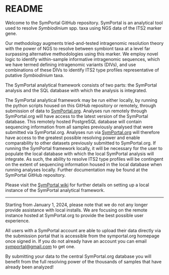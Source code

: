# README
Welcome to the SymPortal GitHub repository. SymPortal is an analytical tool used to resolve _Symbiodinium_ spp. taxa using NGS data of the ITS2 marker gene.

Our methodology augments tried-and-tested intragenomic resolution theory with the power of NGS to resolve between symbiont taxa at a level far surpassing alternative methodologies using this marker. 
We employ novel logic to identify within-sample informative intragenomic sequences, which we have termed defining intragenomic variants (DIVs), and use combinations of these DIVs to identify ITS2 type profiles representative of putative _Symbiodinium_ taxa.

The SymPortal analytical framework consists of two parts: 
the SymPortal analysis and the SQL database with which the analysis is integrated. 

The SymPortal analytical framework may be run either locally, by running the python scripts housed on this GitHub repository 
or remotely, through submission of data to [SymPortal.org](http:symportal.org). 
Analyses run remotely through SymPortal.org will have access to the latest version of the SymPortal database. 
This remotely hosted PostgreSQL database will contain sequencing information from all samples previously analysed that were submitted via SymPortal.org. 
Analyses run via [SymPortal.org](http:symportal.org) will therefore have access to the greatest possible resolving power and enable comparability to other datasets previously submitted to SymPortal.org. 
If running the SymPortal framework locally, it will be necessary for the user to populate the local database with which the local SymPortal analysis will integrate. 
As such, the ability to resolve ITS2 type profiles will be contingent on the extent of sequencing information housed in the local database when running analyses locally.
Further documentation may be found at the SymPortal GitHub repository.

Please visit the [SymPortal wiki](https://github.com/SymPortal/SymPortal_framework/wiki) for further details on setting up a local instance of the SymPortal analytical framework.

***************

Starting from January 1, 2024, please note that we do not any longer provide assistance with local installs. We are focusing on the remote instance hosted at SymPortal.org to provide the best possible user experience. 

All users with a SymPortal account are able to upload their data directly via the submission portal that is accessible from the symportal.org homepage once signed in. If you do not already have an account you can email symportal@gmail.com to get one.

By submitting your data to the central SymPortal.org database you will benefit from the full resolving power of the thousands of samples that have already been analyzed!
